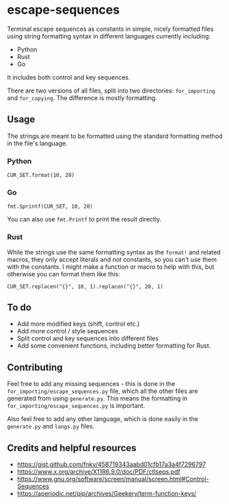 # escape-sequences

Terminal escape sequences as constants in simple, nicely formatted files using string formatting syntax in different languages currently including:

- Python
- Rust
- Go

It includes both control and key sequences.

There are two versions of all files, split into two directories: `for_importing` and `for_copying`. The difference is mostly formatting.

## Usage

The strings are meant to be formatted using the standard formatting method in the file's language.

### Python

`CUR_SET.format(10, 20)`

### Go

`fmt.Sprintf(CUR_SET, 10, 20)`

You can also use `fmt.Printf` to print the result directly.

### Rust

While the strings use the same formatting syntax as the `format!` and related macros, they only accept literals and not constants, so you can't use them with the constants. I might make a function or macro to help with this, but otherwise you can format them like this:

`CUR_SET.replacen("{}", 10, 1).replacen("{}", 20, 1)`

## To do

- Add more modified keys (shift, control etc.)
- Add more control / style sequences
- Split control and key sequences into different files
- Add some convenient functions, including better formatting for Rust.

## Contributing

Feel free to add any missing sequences - this is done in the `for_importing/escape_sequences.py` file, which all the other files are generated from using `generate.py`. This means the formatting in `for_importing/escape_sequences.py` is important.

Also feel free to add any other language, which is done easily in the `generate.py` and `langs.py` files.

## Credits and helpful resources

- <https://gist.github.com/fnky/458719343aabd01cfb17a3a4f7296797>
- <https://www.x.org/archive/X11R6.9.0/doc/PDF/ctlseqs.pdf>
- <https://www.gnu.org/software/screen/manual/screen.html#Control-Sequences>
- <https://aperiodic.net/pip/archives/Geekery/term-function-keys/>
